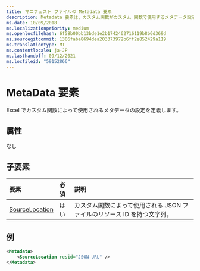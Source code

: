```yaml
---
title: マニフェスト ファイルの Metadata 要素
description: Metadata 要素は、カスタム関数がカスタム 関数で使用するメタデータ設定を定義Excel。
ms.date: 10/09/2018
ms.localizationpriority: medium
ms.openlocfilehash: 6f58b00bb13bde1e2b1742462716119b8b6d369d
ms.sourcegitcommit: 1306faba8694dea203373972b6ff2e852429a119
ms.translationtype: MT
ms.contentlocale: ja-JP
ms.lasthandoff: 09/12/2021
ms.locfileid: "59152866"
---
```

# <a name="metadata-element"></a>MetaData 要素

Excel でカスタム関数によって使用されるメタデータの設定を定義します。

## <a name="attributes"></a>属性

なし

## <a name="child-elements"></a>子要素

|  要素  |  必須  |  説明  |
|:-----|:-----|:-----|
|  [SourceLocation](customfunctionssourcelocation.md)  |  はい  | カスタム関数によって使用される JSON ファイルのリソース ID を持つ文字列。 |

## <a name="example"></a>例

```xml
<Metadata>
    <SourceLocation resid="JSON-URL" />
</Metadata>
```
